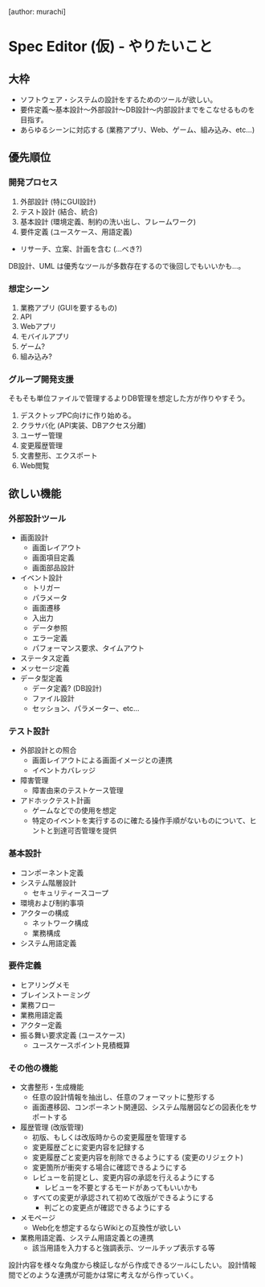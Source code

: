 [author: murachi]
# Spec Editor (仮) - やりたいこと

## 大枠

* ソフトウェア・システムの設計をするためのツールが欲しい。
* 要件定義～基本設計～外部設計～DB設計～内部設計までをこなせるものを目指す。
* あらゆるシーンに対応する (業務アプリ、Web、ゲーム、組み込み、etc...)

## 優先順位

### 開発プロセス

1. 外部設計 (特にGUI設計)
1. テスト設計 (結合、統合)
1. 基本設計 (環境定義、制約の洗い出し、フレームワーク)
1. 要件定義 (ユースケース、用語定義)
  * リサーチ、立案、計画を含む (…べき?)

DB設計、UML は優秀なツールが多数存在するので後回しでもいいかも…。

### 想定シーン

1. 業務アプリ (GUIを要するもの)
1. API
1. Webアプリ
1. モバイルアプリ
1. ゲーム?
1. 組み込み?

### グループ開発支援

そもそも単位ファイルで管理するよりDB管理を想定した方が作りやすそう。

1. デスクトップPC向けに作り始める。
1. クラサバ化 (API実装、DBアクセス分離)
1. ユーザー管理
1. 変更履歴管理
1. 文書整形、エクスポート
1. Web閲覧

## 欲しい機能

### 外部設計ツール

* 画面設計
  * 画面レイアウト
  * 画面項目定義
  * 画面部品設計
* イベント設計
  * トリガー
  * パラメータ
  * 画面遷移
  * 入出力
  * データ参照
  * エラー定義
  * パフォーマンス要求、タイムアウト
* ステータス定義
* メッセージ定義
* データ型定義
  * データ定義? (DB設計)
  * ファイル設計
  * セッション、パラメーター、etc...

### テスト設計

* 外部設計との照合
  * 画面レイアウトによる画面イメージとの連携
  * イベントカバレッジ
* 障害管理
  * 障害由来のテストケース管理
* アドホックテスト計画
  * ゲームなどでの使用を想定
  * 特定のイベントを実行するのに確たる操作手順がないものについて、ヒントと到達可否管理を提供

### 基本設計

* コンポーネント定義
* システム階層設計
  * セキュリティースコープ
* 環境および制約事項
* アクターの構成
  * ネットワーク構成
  * 業務構成
* システム用語定義

### 要件定義

* ヒアリングメモ
* ブレインストーミング
* 業務フロー
* 業務用語定義
* アクター定義
* 振る舞い要求定義 (ユースケース)
  * ユースケースポイント見積概算

### その他の機能

* 文書整形・生成機能
  * 任意の設計情報を抽出し、任意のフォーマットに整形する
  * 画面遷移図、コンポーネント関連図、システム階層図などの図表化をサポートする
* 履歴管理 (改版管理)
  * 初版、もしくは改版時からの変更履歴を管理する
  * 変更履歴ごとに変更内容を記録する
  * 変更履歴ごと変更内容を削除できるようにする (変更のリジェクト)
  * 変更箇所が衝突する場合に確認できるようにする
  * レビューを前提とし、変更内容の承認を行えるようにする
    * レビューを不要とするモードがあってもいいかも
  * すべての変更が承認されて初めて改版ができるようにする
    * 判ごとの変更点が確認できるようにする
* メモページ
  * Web化を想定するならWikiとの互換性が欲しい
* 業務用語定義、システム用語定義との連携
  * 該当用語を入力すると強調表示、ツールチップ表示する等

設計内容を様々な角度から検証しながら作成できるツールにしたい。
設計情報間でどのような連携が可能かは常に考えながら作っていく。
